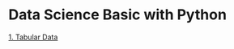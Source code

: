 # Data Science Basic with Python
[1. Tabular Data](https://www.youtube.com/watch?v=rku5rZxS0AA&list=PLG19vXLQHvSAufDFgZEFAYQEwMJXklnQV&index=1)
